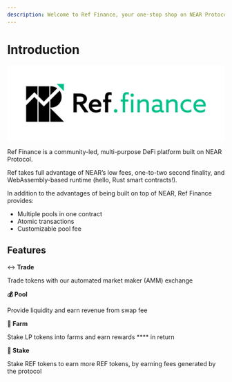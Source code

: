 ```yaml
---
description: Welcome to Ref Finance, your one-stop shop on NEAR Protocol
---
```


# Introduction

![](<.gitbook/assets/reffi-horiz (1).png>)

Ref Finance is a community-led, multi-purpose DeFi platform built on NEAR Protocol.

Ref takes full advantage of NEAR’s low fees, one-to-two second finality, and WebAssembly-based runtime (hello, Rust smart contracts!).

In addition to the advantages of being built on top of NEAR, Ref Finance provides:&#x20;

* Multiple pools in one contract
* Atomic transactions
* Customizable pool fee

## Features

↔️ **Trade**

Trade tokens with our automated market maker (AMM) exchange

**💰 Pool**

Provide liquidity and earn revenue from swap fee

**🌾 Farm**

Stake LP tokens into farms and earn rewards **** in return

**🌈 Stake**

Stake REF tokens to earn more REF tokens, by earning fees generated by the protocol
